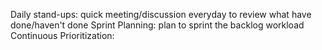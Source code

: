 Daily stand-ups: quick meeting/discussion everyday to review what have done/haven't done
Sprint Planning: plan to sprint the backlog workload 
Continuous Prioritization: 
